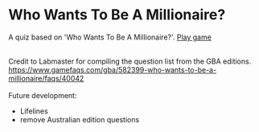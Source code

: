 # Who Wants To Be A Millionaire?
A quiz based on 'Who Wants To Be A Millionaire?'.
[Play game](https://raw.githack.com/jhodk/WhoWantsToBeAMillionaire/master/millionaire.html)

<br>Credit to Labmaster for compiling the question list from the GBA editions.
<br>https://www.gamefaqs.com/gba/582399-who-wants-to-be-a-millionaire/faqs/40042
<br>
<br>Future development:
- Lifelines
- remove Australian edition questions
